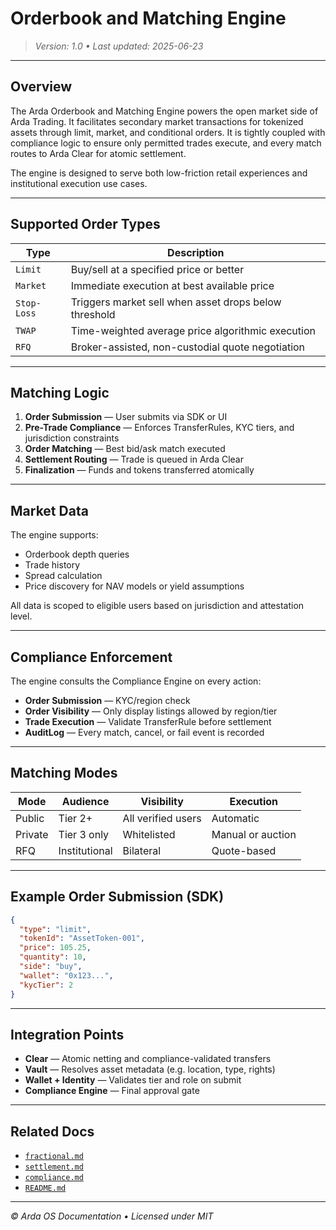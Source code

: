 # Orderbook and Matching Engine

> *Version: 1.0 • Last updated: 2025-06-23*

---

## Overview

The Arda Orderbook and Matching Engine powers the open market side of Arda Trading. It facilitates secondary market transactions for tokenized assets through limit, market, and conditional orders. It is tightly coupled with compliance logic to ensure only permitted trades execute, and every match routes to Arda Clear for atomic settlement.

The engine is designed to serve both low-friction retail experiences and institutional execution use cases.

---

## Supported Order Types

| Type | Description |
|------|-------------|
| `Limit` | Buy/sell at a specified price or better |
| `Market` | Immediate execution at best available price |
| `Stop-Loss` | Triggers market sell when asset drops below threshold |
| `TWAP` | Time-weighted average price algorithmic execution |
| `RFQ` | Broker-assisted, non-custodial quote negotiation |

---

## Matching Logic

1. **Order Submission** — User submits via SDK or UI
2. **Pre-Trade Compliance** — Enforces TransferRules, KYC tiers, and jurisdiction constraints
3. **Order Matching** — Best bid/ask match executed
4. **Settlement Routing** — Trade is queued in Arda Clear
5. **Finalization** — Funds and tokens transferred atomically

---

## Market Data

The engine supports:

- Orderbook depth queries
- Trade history
- Spread calculation
- Price discovery for NAV models or yield assumptions

All data is scoped to eligible users based on jurisdiction and attestation level.

---

## Compliance Enforcement

The engine consults the Compliance Engine on every action:

- **Order Submission** — KYC/region check
- **Order Visibility** — Only display listings allowed by region/tier
- **Trade Execution** — Validate TransferRule before settlement
- **AuditLog** — Every match, cancel, or fail event is recorded

---

## Matching Modes

| Mode | Audience | Visibility | Execution |
|------|----------|------------|-----------|
| Public | Tier 2+ | All verified users | Automatic |
| Private | Tier 3 only | Whitelisted | Manual or auction |
| RFQ | Institutional | Bilateral | Quote-based |

---

## Example Order Submission (SDK)

```json
{
  "type": "limit",
  "tokenId": "AssetToken-001",
  "price": 105.25,
  "quantity": 10,
  "side": "buy",
  "wallet": "0x123...",
  "kycTier": 2
}
```

---

## Integration Points

- **Clear** — Atomic netting and compliance-validated transfers
- **Vault** — Resolves asset metadata (e.g. location, type, rights)
- **Wallet + Identity** — Validates tier and role on submit
- **Compliance Engine** — Final approval gate

---

## Related Docs

- [`fractional.md`](./fractional.md)
- [`settlement.md`](./settlement.md)
- [`compliance.md`](./compliance.md)
- [`README.md`](./README.md)

---

*© Arda OS Documentation • Licensed under MIT*
